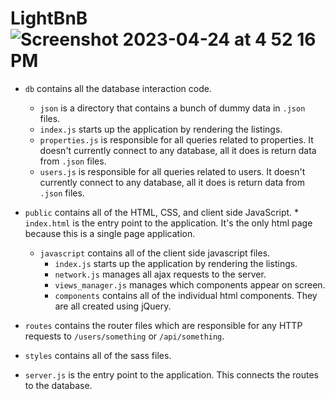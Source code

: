 # LightBnB![Screenshot 2023-04-24 at 4 52 16 PM](https://user-images.githubusercontent.com/120592685/234114326-dcdea972-e393-4f4e-9b2c-301a77bcade7.png)


* `db` contains all the database interaction code.
  
  * `json` is a directory that contains a 
  bunch of dummy data in `.json` files.
  * `index.js` starts up the application by rendering the listings.
  * `properties.js` is responsible for all queries related to properties. It doesn't currently connect to any database, all it does is return data from `.json` files.
  * `users.js` is responsible for all queries related to users. It doesn't currently connect to any database, all it does is return data from `.json` files.

* `public` contains all of the HTML, CSS, and client side JavaScript.   * `index.html` is the entry point to the application. It's the only html page because this is a single page application.
  * `javascript` contains all of the client side javascript files.
    * `index.js` starts up the application by rendering the listings.
    * `network.js` manages all ajax requests to the server.
    * `views_manager.js` manages which components appear on screen.
    * `components` contains all of the individual html components. They are all created using jQuery.
* `routes` contains the router files which are responsible for any HTTP requests to `/users/something` or `/api/something`. 
* `styles` contains all of the sass files. 
* `server.js` is the entry point to the application. This connects the routes to the database.
